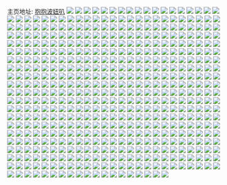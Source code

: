 主页地址: [抱抱波妞叭](https://weibo.com/u/6373376887) 
![](https://wx4.sinaimg.cn/mw2000/006Xk2tply1h9p0lurvt7j30lw0wdgoc.jpg) 
![](https://wx4.sinaimg.cn/mw2000/006Xk2tply1h9p0lsyjmxj317m18sh1m.jpg) 
![](https://wx4.sinaimg.cn/mw2000/006Xk2tply1h9p0m33ry9j33402c0e82.jpg) 
![](https://wx4.sinaimg.cn/mw2000/006Xk2tply1h8t70lai5xj30zk0k0n17.jpg) 
![](https://wx4.sinaimg.cn/mw2000/006Xk2tply1h8t5xt3xx1j30zk0k0n17.jpg) 
![](https://wx4.sinaimg.cn/mw2000/006Xk2tply1h5dcms23kij31hc0u0qb7.jpg) 
![](https://wx4.sinaimg.cn/mw2000/006Xk2tpgy1h4jigbj02mj31xj312e81.jpg) 
![](https://wx4.sinaimg.cn/mw2000/006Xk2tpgy1h4jigicqcoj33402c0hdu.jpg) 
![](https://wx4.sinaimg.cn/mw2000/006Xk2tpgy1h4jiglkuz3j31qi2dnqv6.jpg) 
![](https://wx4.sinaimg.cn/mw2000/006Xk2tpgy1h4jignkl1dj32c03401ky.jpg) 
![](https://wx4.sinaimg.cn/mw2000/006Xk2tpgy1h2jeurp414j31zk1bo1ky.jpg) 
![](https://wx4.sinaimg.cn/mw2000/006Xk2tpgy1h2ak4gg2tnj315o335npd.jpg) 
![](https://wx4.sinaimg.cn/mw2000/006Xk2tpgy1h2ak4ju3pij315o3z2b29.jpg) 
![](https://wx4.sinaimg.cn/mw2000/006Xk2tpgy1h2ak4mpq9sj315o3twb29.jpg) 
![](https://wx4.sinaimg.cn/mw2000/006Xk2tpgy1h2ak4ovnmij32bz340npe.jpg) 
![](https://wx4.sinaimg.cn/mw2000/006Xk2tpgy1h2ak4r018hj32c03404qq.jpg) 
![](https://wx4.sinaimg.cn/mw2000/006Xk2tpgy1h2ak4s690sj322r2rokjl.jpg) 
![](https://wx4.sinaimg.cn/mw2000/006Xk2tpgy1h2ak4u0qt7j32c0340kjm.jpg) 
![](https://wx4.sinaimg.cn/mw2000/006Xk2tpgy1h2ak4ewxqsj32c0340e82.jpg) 
![](https://wx4.sinaimg.cn/mw2000/006Xk2tpgy1h1ofkh5phgj32c03401ky.jpg) 
![](https://wx4.sinaimg.cn/mw2000/006Xk2tpgy1h1ofl146a8j31zk1hnqv5.jpg) 
![](https://wx4.sinaimg.cn/mw2000/006Xk2tpgy1h1fl340jk8j33401zte81.jpg) 
![](https://wx4.sinaimg.cn/mw2000/006Xk2tpgy1h1fl34uxohj320b3404qp.jpg) 
![](https://wx4.sinaimg.cn/mw2000/006Xk2tpgy1h1fl36px9nj322o33ye83.jpg) 
![](https://wx4.sinaimg.cn/mw2000/006Xk2tpgy1h1fl37z372j321l340hdt.jpg) 
![](https://wx4.sinaimg.cn/mw2000/006Xk2tpgy1h1fl333eizj322o33zx6p.jpg) 
![](https://wx4.sinaimg.cn/mw2000/006Xk2tpgy1h1fl396ju4j33401yonpd.jpg) 
![](https://wx4.sinaimg.cn/mw2000/006Xk2tpgy1h19oh59uduj30u0141gtb.jpg) 
![](https://wx4.sinaimg.cn/mw2000/006Xk2tply1gd51s40ffbj32c02c04qq.jpg) 
![](https://wx4.sinaimg.cn/mw2000/006Xk2tply1g8rmhejkfjj30n01ds7wh.jpg) 
![](https://wx4.sinaimg.cn/mw2000/006Xk2tply1g8ir4q1e4pj30n01dsnjk.jpg) 
![](https://wx4.sinaimg.cn/mw2000/006Xk2tply1g8ir4nednsj30n01dsnho.jpg) 
![](https://wx4.sinaimg.cn/mw2000/006Xk2tply1g8dx9euh31j32c03407wj.jpg) 
![](https://wx4.sinaimg.cn/mw2000/006Xk2tply1g8dx9j3w2ij32c02c01kz.jpg) 
![](https://wx4.sinaimg.cn/mw2000/006Xk2tply1g8dx9ay8e0j32c02c0hdv.jpg) 
![](https://wx4.sinaimg.cn/mw2000/006Xk2tply1g8dx9piqwhj32c02c0npf.jpg) 
![](https://wx4.sinaimg.cn/mw2000/006Xk2tply1g8dotx5ye1j31o012r4qp.jpg) 
![](https://wx4.sinaimg.cn/mw2000/006Xk2tply1g8dotwigntj31o0179b29.jpg) 
![](https://wx4.sinaimg.cn/mw2000/006Xk2tply1g87uzzrq9vj30n01dsu12.jpg) 
![](https://wx4.sinaimg.cn/mw2000/006Xk2tply1g87uzx7yhij30n01ds7wl.jpg) 
![](https://wx4.sinaimg.cn/mw2000/006Xk2tpgy1g7wtt65jilj30n01dsb29.jpg) 
![](https://wx4.sinaimg.cn/mw2000/006Xk2tpgy1g7wtt5388uj32c02c0b2b.jpg) 
![](https://wx4.sinaimg.cn/mw2000/006Xk2tply1g7pnj94a76j31o01o01ky.jpg) 
![](https://wx4.sinaimg.cn/mw2000/006Xk2tply1g7pnjahh3tj31o01o01ky.jpg) 
![](https://wx4.sinaimg.cn/mw2000/006Xk2tply1g7pnjcaxbvj31o01o0kjm.jpg) 
![](https://wx4.sinaimg.cn/mw2000/006Xk2tply1g7pnj7d1rmj30zk0zk7wh.jpg) 
![](https://wx4.sinaimg.cn/mw2000/006Xk2tply1g7n35i3m33j33402c0hdu.jpg) 
![](https://wx4.sinaimg.cn/mw2000/006Xk2tply1g7n35m01rij32c03401kz.jpg) 
![](https://wx4.sinaimg.cn/mw2000/006Xk2tply1g7efm0kiwnj30n01dsaho.jpg) 
![](https://wx4.sinaimg.cn/mw2000/006Xk2tply1g7dzad0d9aj33401r0npd.jpg) 
![](https://wx4.sinaimg.cn/mw2000/006Xk2tply1g72sm8diwyj30yi22o7wh.jpg) 
![](https://wx4.sinaimg.cn/mw2000/006Xk2tply1g72sm9j6ipj32bc334u0x.jpg) 
![](https://wx4.sinaimg.cn/mw2000/006Xk2tply1g72smau643j33342bc7wi.jpg) 
![](https://wx4.sinaimg.cn/mw2000/006Xk2tply1g70jshoz1hj33402c0u0x.jpg) 
![](https://wx4.sinaimg.cn/mw2000/006Xk2tply1g70jtcfsmdj33402c07wi.jpg) 
![](https://wx4.sinaimg.cn/mw2000/006Xk2tply1g70jy6heeoj31sc2dsqvb.jpg) 
![](https://wx4.sinaimg.cn/mw2000/006Xk2tply1g70jynpy4zj32c02c0hdt.jpg) 
![](https://wx4.sinaimg.cn/mw2000/006Xk2tply1g70jv5h3ksj32c02c01ky.jpg) 
![](https://wx4.sinaimg.cn/mw2000/006Xk2tply1g70jvmvgp0j32c02c0x6p.jpg) 
![](https://wx4.sinaimg.cn/mw2000/006Xk2tply1g6yxhfrt60j32c0340x6p.jpg) 
![](https://wx4.sinaimg.cn/mw2000/006Xk2tply1g6yxhicrf0j32c03404qq.jpg) 
![](https://wx4.sinaimg.cn/mw2000/006Xk2tply1g6yxhjxd4yj30pf0yo1kx.jpg) 
![](https://wx4.sinaimg.cn/mw2000/006Xk2tply1g6yxhkipwrj30ph0yo1kx.jpg) 
![](https://wx4.sinaimg.cn/mw2000/006Xk2tply1g6yxhl40jej30pf0yo1kx.jpg) 
![](https://wx4.sinaimg.cn/mw2000/006Xk2tply1g6yxheck17j30q00yo4qp.jpg) 
![](https://wx4.sinaimg.cn/mw2000/006Xk2tply1g6yxhm06x1j31hc1z4hdt.jpg) 
![](https://wx4.sinaimg.cn/mw2000/006Xk2tply1g6yxhmrqeyj30q00yo1kx.jpg) 
![](https://wx4.sinaimg.cn/mw2000/006Xk2tply1g6yxhn7ijoj30u00u0tez.jpg) 
![](https://wx4.sinaimg.cn/mw2000/006Xk2tply1g6yxgba7qvj32c02c04qp.jpg) 
![](https://wx4.sinaimg.cn/mw2000/006Xk2tply1g6yxg9ppm9j32c02c07vb.jpg) 
![](https://wx4.sinaimg.cn/mw2000/006Xk2tply1g6yxg3djvaj30yo0yohdt.jpg) 
![](https://wx4.sinaimg.cn/mw2000/006Xk2tply1g6yxg48iqgj323p1yf4qp.jpg) 
![](https://wx4.sinaimg.cn/mw2000/006Xk2tply1g6yxg2g5myj31hc1z4x6p.jpg) 
![](https://wx4.sinaimg.cn/mw2000/006Xk2tply1g6yxg5848oj31hc1z4e81.jpg) 
![](https://wx4.sinaimg.cn/mw2000/006Xk2tply1g6yxg64fegj31hc1z41ky.jpg) 
![](https://wx4.sinaimg.cn/mw2000/006Xk2tply1g6yxg7jlcoj32c0340npd.jpg) 
![](https://wx4.sinaimg.cn/mw2000/006Xk2tply1g6yxgd3803j32c0340h6x.jpg) 
![](https://wx4.sinaimg.cn/mw2000/006Xk2tply1g6yxbps9lbj30rs2bcnpg.jpg) 
![](https://wx4.sinaimg.cn/mw2000/006Xk2tply1g6yxbrxxhxj30xc18eqv5.jpg) 
![](https://wx4.sinaimg.cn/mw2000/006Xk2tply1g6yxbuvj5mj30rs1mj4qr.jpg) 
![](https://wx4.sinaimg.cn/mw2000/006Xk2tply1g6yxbyvp0aj30rs2qyb2c.jpg) 
![](https://wx4.sinaimg.cn/mw2000/006Xk2tply1g6yxc1ljhjj30rs1x3x6q.jpg) 
![](https://wx4.sinaimg.cn/mw2000/006Xk2tply1g6yxc4z8qbj30rs2fyu10.jpg) 
![](https://wx4.sinaimg.cn/mw2000/006Xk2tply1g6yxcadgfbj30rs2usnph.jpg) 
![](https://wx4.sinaimg.cn/mw2000/006Xk2tply1g6yxcbiay5j30u00xuwia.jpg) 
![](https://wx4.sinaimg.cn/mw2000/006Xk2tply1g6yxblla5yj31g21xghdu.jpg) 
![](https://wx4.sinaimg.cn/mw2000/006Xk2tply1g6xnc995gyj30u00u00vr.jpg) 
![](https://wx4.sinaimg.cn/mw2000/006Xk2tply1g6vc56fjbxj30rs15o7bt.jpg) 
![](https://wx4.sinaimg.cn/mw2000/006Xk2tply1g6vc56ryp9j30oo0scn1k.jpg) 
![](https://wx4.sinaimg.cn/mw2000/006Xk2tply1g6vc571qzej30ga0gajs6.jpg) 
![](https://wx4.sinaimg.cn/mw2000/006Xk2tpgy1g6tki5ore9j30u01sxqhk.jpg) 
![](https://wx4.sinaimg.cn/mw2000/006Xk2tply1g6iq06cy48j30u0140ak5.jpg) 
![](https://wx4.sinaimg.cn/mw2000/006Xk2tply1g6iq079iasj30u0140n6k.jpg) 
![](https://wx4.sinaimg.cn/mw2000/006Xk2tply1g6gh3zb40lj30u00u0dpy.jpg) 
![](https://wx4.sinaimg.cn/mw2000/006Xk2tply1g6gh402fslj30u0140gus.jpg) 
![](https://wx4.sinaimg.cn/mw2000/006Xk2tply1g6fsca4zu3j30u01syaf5.jpg) 
![](https://wx4.sinaimg.cn/mw2000/006Xk2tply1g6fscb1so9j30u01sytea.jpg) 
![](https://wx4.sinaimg.cn/mw2000/006Xk2tply1g6bochi72vj30dc0dctaj.jpg) 
![](https://wx4.sinaimg.cn/mw2000/006Xk2tply1g68qj5h384j32c0340npd.jpg) 
![](https://wx4.sinaimg.cn/mw2000/006Xk2tply1g68qj3qbpfj30tz1sxmzc.jpg) 
![](https://wx4.sinaimg.cn/mw2000/006Xk2tply1g68qjtner7j30yi22ob29.jpg) 
![](https://wx4.sinaimg.cn/mw2000/006Xk2tply1g668qzsoo9j33402c0kjn.jpg) 
![](https://wx4.sinaimg.cn/mw2000/006Xk2tply1g64qomfvqqj30yi22ou0x.jpg) 
![](https://wx4.sinaimg.cn/mw2000/006Xk2tply1g64qokrex2j30yi22o7wh.jpg) 
![](https://wx4.sinaimg.cn/mw2000/006Xk2tply1g648ixok3hj32482tq1kx.jpg) 
![](https://wx4.sinaimg.cn/mw2000/006Xk2tply1g648izmx8yj32482tq4qp.jpg) 
![](https://wx4.sinaimg.cn/mw2000/006Xk2tply1g648jm7w2pj32c0340kjm.jpg) 
![](https://wx4.sinaimg.cn/mw2000/006Xk2tply1g648jo3966j32482tq7wh.jpg) 
![](https://wx4.sinaimg.cn/mw2000/006Xk2tply1g648jqyosxj32c0340e82.jpg) 
![](https://wx4.sinaimg.cn/mw2000/006Xk2tply1g5zvdxov5ij30u01hcqcp.jpg) 
![](https://wx4.sinaimg.cn/mw2000/006Xk2tply1g5z2dlooezj33402c07pr.jpg) 
![](https://wx4.sinaimg.cn/mw2000/006Xk2tply1g5yu8mb16xj30j60ijn51.jpg) 
![](https://wx4.sinaimg.cn/mw2000/006Xk2tply1g5x4xxv1hcj30dc0dc40b.jpg) 
![](https://wx4.sinaimg.cn/mw2000/006Xk2tply1g5x2dsus3xj30k00oj0u1.jpg) 
![](https://wx4.sinaimg.cn/mw2000/006Xk2tply1g5x2dshuubj30jg0nk0u0.jpg) 
![](https://wx4.sinaimg.cn/mw2000/006Xk2tply1g5x2dt44fgj30hs0jnwf7.jpg) 
![](https://wx4.sinaimg.cn/mw2000/006Xk2tply1g5w6exlnq6j30u00u0adg.jpg) 
![](https://wx4.sinaimg.cn/mw2000/006Xk2tply1g5w6eydh8sj30u00u0n0r.jpg) 
![](https://wx4.sinaimg.cn/mw2000/006Xk2tply1g5w6f46psuj32c0340hdt.jpg) 
![](https://wx4.sinaimg.cn/mw2000/006Xk2tply1g5w6f8w40zj33402c07wh.jpg) 
![](https://wx4.sinaimg.cn/mw2000/006Xk2tply1g5vjerpv91j33402c0hdu.jpg) 
![](https://wx4.sinaimg.cn/mw2000/006Xk2tply1g5vjezefjzj32c03407wj.jpg) 
![](https://wx4.sinaimg.cn/mw2000/006Xk2tply1g5vjemnm4lj32c0340npe.jpg) 
![](https://wx4.sinaimg.cn/mw2000/006Xk2tply1g5vjf52akjj32c0340hdv.jpg) 
![](https://wx4.sinaimg.cn/mw2000/006Xk2tply1g5vjfa9y06j32c0340hdv.jpg) 
![](https://wx4.sinaimg.cn/mw2000/006Xk2tply1g5vjfhbv0bj32c0340npe.jpg) 
![](https://wx4.sinaimg.cn/mw2000/006Xk2tply1g5vjfliq4ij32c03401kz.jpg) 
![](https://wx4.sinaimg.cn/mw2000/006Xk2tply1g5uesr27vlj30dc0dcwfe.jpg) 
![](https://wx4.sinaimg.cn/mw2000/006Xk2tply1g5t5f8p3h0j30zk0k0afl.jpg) 
![](https://wx4.sinaimg.cn/mw2000/006Xk2tply1g5snjct6aoj30yi22okjl.jpg) 
![](https://wx4.sinaimg.cn/mw2000/006Xk2tply1g5sniz8oa1j30yi22oqv5.jpg) 
![](https://wx4.sinaimg.cn/mw2000/006Xk2tply1g5snisj3xwj30yi22oe81.jpg) 
![](https://wx4.sinaimg.cn/mw2000/006Xk2tply1g5snj3xp1oj30yi22ob29.jpg) 
![](https://wx4.sinaimg.cn/mw2000/006Xk2tply1g5snj7zdmqj30yi22o7wh.jpg) 
![](https://wx4.sinaimg.cn/mw2000/006Xk2tply1g5snk61vr7j30yi22otxx.jpg) 
![](https://wx4.sinaimg.cn/mw2000/006Xk2tply1g5snk9dmarj30yi22okje.jpg) 
![](https://wx4.sinaimg.cn/mw2000/006Xk2tply1g5r1n1o2hsj33402c0qv6.jpg) 
![](https://wx4.sinaimg.cn/mw2000/006Xk2tply1g5r1n52ssbj33402c0kjq.jpg) 
![](https://wx4.sinaimg.cn/mw2000/006Xk2tply1g5o0b3678gj33402c0kjm.jpg) 
![](https://wx4.sinaimg.cn/mw2000/006Xk2tply1g5o0bagf2zj33402c0b2b.jpg) 
![](https://wx4.sinaimg.cn/mw2000/006Xk2tply1g5o0awki55j33402c04qq.jpg) 
![](https://wx4.sinaimg.cn/mw2000/006Xk2tply1g5o0bg6b33j33402c0hdu.jpg) 
![](https://wx4.sinaimg.cn/mw2000/006Xk2tply1g5o0bnmfgaj30yi22ohdu.jpg) 
![](https://wx4.sinaimg.cn/mw2000/006Xk2tply1g5o0bu5lknj30yi22okjl.jpg) 
![](https://wx4.sinaimg.cn/mw2000/006Xk2tply1g5o0bzj6pqj30yi22ob2a.jpg) 
![](https://wx4.sinaimg.cn/mw2000/006Xk2tply1g5o0c4895ij30yi22oqv5.jpg) 
![](https://wx4.sinaimg.cn/mw2000/006Xk2tply1g5o0c98d8xj30yi22onpd.jpg) 
![](https://wx4.sinaimg.cn/mw2000/006Xk2tply1g5nzgvf9cuj30yi22okjl.jpg) 
![](https://wx4.sinaimg.cn/mw2000/006Xk2tply1g5nzgrhg62j30yi22ohdt.jpg) 
![](https://wx4.sinaimg.cn/mw2000/006Xk2tpgy1g5mq9xd7t4j30u00u0wq8.jpg) 
![](https://wx4.sinaimg.cn/mw2000/006Xk2tply1g5m7y21d34j31sc2dse88.jpg) 
![](https://wx4.sinaimg.cn/mw2000/006Xk2tply1g5m7y62p0gj31sc2dsu13.jpg) 
![](https://wx4.sinaimg.cn/mw2000/006Xk2tply1g5hl17qknkj31sc2ds7wp.jpg) 
![](https://wx4.sinaimg.cn/mw2000/006Xk2tpgy1g5h41syeosj30u01sxqlv.jpg) 
![](https://wx4.sinaimg.cn/mw2000/006Xk2tply1g5h0zwx4wmj32c0340hdu.jpg) 
![](https://wx4.sinaimg.cn/mw2000/006Xk2tply1g5h10bydofj32482tqb29.jpg) 
![](https://wx4.sinaimg.cn/mw2000/006Xk2tply1g5h10rpk7uj32c0340hdu.jpg) 
![](https://wx4.sinaimg.cn/mw2000/006Xk2tply1g5h11aboo0j33402c0qv6.jpg) 
![](https://wx4.sinaimg.cn/mw2000/006Xk2tply1g5h0zo0oe8j33402c0hdy.jpg) 
![](https://wx4.sinaimg.cn/mw2000/006Xk2tply1g5h125y7evj31sc2dsx6v.jpg) 
![](https://wx4.sinaimg.cn/mw2000/006Xk2tply1g5h1281snjj30q00yoajt.jpg) 
![](https://wx4.sinaimg.cn/mw2000/006Xk2tply1g5h12a8euwj30q00yo1kx.jpg) 
![](https://wx4.sinaimg.cn/mw2000/006Xk2tply1g5h1fmobo4j31sc2dsb2g.jpg) 
![](https://wx4.sinaimg.cn/mw2000/006Xk2tply1g50gct7b0wj31og2iob2a.jpg) 
![](https://wx4.sinaimg.cn/mw2000/006Xk2tply1g50gd04vcoj322o340e83.jpg) 
![](https://wx4.sinaimg.cn/mw2000/006Xk2tply1g50gd9iqucj31og2iohdu.jpg) 
![](https://wx4.sinaimg.cn/mw2000/006Xk2tply1g50gdifl0kj322o3407wj.jpg) 
![](https://wx4.sinaimg.cn/mw2000/006Xk2tply1g50gdo49zpj32io1ogb2a.jpg) 
![](https://wx4.sinaimg.cn/mw2000/006Xk2tply1g50gclw5b8j31og2io7wi.jpg) 
![](https://wx4.sinaimg.cn/mw2000/006Xk2tply1g50ge0i43dj334022o4qr.jpg) 
![](https://wx4.sinaimg.cn/mw2000/006Xk2tply1g50gcpikc5j30yo0yonpd.jpg) 
![](https://wx4.sinaimg.cn/mw2000/006Xk2tply1g50gdtm579j31o01o0npd.jpg) 
![](https://wx4.sinaimg.cn/mw2000/006Xk2tply1g4z36nvk0tj32ds1scqva.jpg) 
![](https://wx4.sinaimg.cn/mw2000/006Xk2tply1g4z36rk19aj32ao328u0y.jpg) 
![](https://wx4.sinaimg.cn/mw2000/006Xk2tply1g4z36shfbzj30u013qah8.jpg) 
![](https://wx4.sinaimg.cn/mw2000/006Xk2tply1g4z30vyu9dj30dc0dc75i.jpg) 
![](https://wx4.sinaimg.cn/mw2000/006Xk2tply1g4ixwryvetj32c0340qv8.jpg) 
![](https://wx4.sinaimg.cn/mw2000/006Xk2tply1g3g8lh6ot0j32c0340hdt.jpg) 
![](https://wx4.sinaimg.cn/mw2000/006Xk2tply1g3g8llfmaaj32c02c0tye.jpg) 
![](https://wx4.sinaimg.cn/mw2000/006Xk2tply1g3g8l8ks0rj32c02c01gw.jpg) 
![](https://wx4.sinaimg.cn/mw2000/006Xk2tply1g3g8ltvnc9j32c0340u0x.jpg) 
![](https://wx4.sinaimg.cn/mw2000/006Xk2tply1g3ehqmwk8qj31o02yo1l5.jpg) 
![](https://wx4.sinaimg.cn/mw2000/006Xk2tply1g3ehqp191vj31o02yo1l5.jpg) 
![](https://wx4.sinaimg.cn/mw2000/006Xk2tply1g3ehqr89n0j31o02yo1l5.jpg) 
![](https://wx4.sinaimg.cn/mw2000/006Xk2tply1g3ehqtkddjj31o02yox6w.jpg) 
![](https://wx4.sinaimg.cn/mw2000/006Xk2tply1g3ehqv0ncpj31r80zknpe.jpg) 
![](https://wx4.sinaimg.cn/mw2000/006Xk2tply1g3ehqyq5i9j32yo1o0qvd.jpg) 
![](https://wx4.sinaimg.cn/mw2000/006Xk2tply1g3ehqjj95xj32yo1o01l6.jpg) 
![](https://wx4.sinaimg.cn/mw2000/006Xk2tply1g3ehr0xfruj32yo1o07wo.jpg) 
![](https://wx4.sinaimg.cn/mw2000/006Xk2tply1g3ehr2yzyzj32yo1o01l4.jpg) 
![](https://wx4.sinaimg.cn/mw2000/006Xk2tply1g2zxzdkacyj32c03401ky.jpg) 
![](https://wx4.sinaimg.cn/mw2000/006Xk2tply1g2x0w4ew73j30q00yowk4.jpg) 
![](https://wx4.sinaimg.cn/mw2000/006Xk2tply1g2x0wgkz7lj31sc2ds4qw.jpg) 
![](https://wx4.sinaimg.cn/mw2000/006Xk2tply1g2x0w6vcd8j32802yohe5.jpg) 
![](https://wx4.sinaimg.cn/mw2000/006Xk2tply1g2x0w9l1faj31sc2ds4qw.jpg) 
![](https://wx4.sinaimg.cn/mw2000/006Xk2tply1g2x0wafopnj30yo0q01kx.jpg) 
![](https://wx4.sinaimg.cn/mw2000/006Xk2tply1g2x0we1pdnj31sc2dsx6t.jpg) 
![](https://wx4.sinaimg.cn/mw2000/006Xk2tply1g2x0w36ycnj33402c01kx.jpg) 
![](https://wx4.sinaimg.cn/mw2000/006Xk2tply1g2x0wese2wj31c01mlb29.jpg) 
![](https://wx4.sinaimg.cn/mw2000/006Xk2tply1g2x0xc0leyj33402c0npd.jpg) 
![](https://wx4.sinaimg.cn/mw2000/006Xk2tply1g2rw7bspjlj33402c0npd.jpg) 
![](https://wx4.sinaimg.cn/mw2000/006Xk2tply1g2plrysq6zj31hc0u0wqc.jpg) 
![](https://wx4.sinaimg.cn/mw2000/006Xk2tply1g2qghczyjtj31sc2dsx6w.jpg) 
![](https://wx4.sinaimg.cn/mw2000/006Xk2tply1g2plsbwe70j32c0340qv6.jpg) 
![](https://wx4.sinaimg.cn/mw2000/006Xk2tply1g2plswx5zwj32c0340x6q.jpg) 
![](https://wx4.sinaimg.cn/mw2000/006Xk2tply1g2plt6pmy0j32c02zlhdv.jpg) 
![](https://wx4.sinaimg.cn/mw2000/006Xk2tply1g2pltllg2lj32c03407wi.jpg) 
![](https://wx4.sinaimg.cn/mw2000/006Xk2tply1g2pltwcwbdj32c03401kz.jpg) 
![](https://wx4.sinaimg.cn/mw2000/006Xk2tply1g2plu50vhxj32482tq7wh.jpg) 
![](https://wx4.sinaimg.cn/mw2000/006Xk2tply1g2plvnwzzgj30u01404qp.jpg) 
![](https://wx4.sinaimg.cn/mw2000/006Xk2tply1g2p62u6l0mj30tz0ykabl.jpg) 
![](https://wx4.sinaimg.cn/mw2000/006Xk2tply1g2p62nb4dkj30u00neaec.jpg) 
![](https://wx4.sinaimg.cn/mw2000/006Xk2tply1g2o5ckl1isj32c0340e84.jpg) 
![](https://wx4.sinaimg.cn/mw2000/006Xk2tply1g2l5rwci45j32yo280npr.jpg) 
![](https://wx4.sinaimg.cn/mw2000/006Xk2tply1g2l5rm9lsmj32yo280u1b.jpg) 
![](https://wx4.sinaimg.cn/mw2000/006Xk2tply1g2l5rpg59sj32yo280qvj.jpg) 
![](https://wx4.sinaimg.cn/mw2000/006Xk2tply1g2l5rswcooj32yo280e8g.jpg) 
![](https://wx4.sinaimg.cn/mw2000/006Xk2tply1g2l5ryjw10j31sc2ds4qw.jpg) 
![](https://wx4.sinaimg.cn/mw2000/006Xk2tply1g2l5tbkqaij31sc2ds4qw.jpg) 
![](https://wx4.sinaimg.cn/mw2000/006Xk2tply1g2l5s0gaahj32c0340u10.jpg) 
![](https://wx4.sinaimg.cn/mw2000/006Xk2tply1g2l5s1z7zxj32c0340e85.jpg) 
![](https://wx4.sinaimg.cn/mw2000/006Xk2tply1g2l5tidoi9j30u01401kx.jpg) 
![](https://wx4.sinaimg.cn/mw2000/006Xk2tply1g2iesu5v0yj33402c0npe.jpg) 
![](https://wx4.sinaimg.cn/mw2000/006Xk2tply1g2iesvs5q9j32ds1scnpk.jpg) 
![](https://wx4.sinaimg.cn/mw2000/006Xk2tply1g2iest06q2j32ds1sc7wh.jpg) 
![](https://wx4.sinaimg.cn/mw2000/006Xk2tply1g2iesxoq8aj31sc2ds7wp.jpg) 
![](https://wx4.sinaimg.cn/mw2000/006Xk2tply1g2ieszj3njj31sc2dsb2g.jpg) 
![](https://wx4.sinaimg.cn/mw2000/006Xk2tply1g2iet1d8i1j32ds1sc7wp.jpg) 
![](https://wx4.sinaimg.cn/mw2000/006Xk2tply1g2iet3f7dij31sc2dsu15.jpg) 
![](https://wx4.sinaimg.cn/mw2000/006Xk2tply1g2iet5hm57j32ds1scb2h.jpg) 
![](https://wx4.sinaimg.cn/mw2000/006Xk2tply1g2iet7rnf9j32ds1sckjt.jpg) 
![](https://wx4.sinaimg.cn/mw2000/006Xk2tply1g2ies76d1xj31sc2ds1l4.jpg) 
![](https://wx4.sinaimg.cn/mw2000/006Xk2tply1g2ies93dpwj31sc2ds4qw.jpg) 
![](https://wx4.sinaimg.cn/mw2000/006Xk2tply1g2ies9vd2kj33402c0npd.jpg) 
![](https://wx4.sinaimg.cn/mw2000/006Xk2tply1g2iesbmia8j33402c0e82.jpg) 
![](https://wx4.sinaimg.cn/mw2000/006Xk2tply1g2iesjpyvnj31sc2ds7wo.jpg) 
![](https://wx4.sinaimg.cn/mw2000/006Xk2tply1g2ieslek59j31sc2ds1l3.jpg) 
![](https://wx4.sinaimg.cn/mw2000/006Xk2tply1g2iesn66vfj32ds1sche0.jpg) 
![](https://wx4.sinaimg.cn/mw2000/006Xk2tply1g2ies533hhj32ds1sc1l4.jpg) 
![](https://wx4.sinaimg.cn/mw2000/006Xk2tply1g2ieso098ej30yo0q0hdt.jpg) 
![](https://wx4.sinaimg.cn/mw2000/006Xk2tply1g2b3uaphvsj33402c04qp.jpg) 
![](https://wx4.sinaimg.cn/mw2000/006Xk2tply1g2b3ucdea8j33402c0u0x.jpg) 
![](https://wx4.sinaimg.cn/mw2000/006Xk2tply1g2b3u9b4iqj33402c04qp.jpg) 
![](https://wx4.sinaimg.cn/mw2000/006Xk2tply1g2b3uecsbvj33402c0x0x.jpg) 
![](https://wx4.sinaimg.cn/mw2000/006Xk2tply1g2b3ugq3vsj33402c07w6.jpg) 
![](https://wx4.sinaimg.cn/mw2000/006Xk2tply1g2b3ui4rorj33402c0qv5.jpg) 
![](https://wx4.sinaimg.cn/mw2000/006Xk2tply1g2b3udxu9xj30yo0q07k9.jpg) 
![](https://wx4.sinaimg.cn/mw2000/006Xk2tply1g2b3ukok5lj32yo280qvd.jpg) 
![](https://wx4.sinaimg.cn/mw2000/006Xk2tply1g2b3um3a5xj33402c0u0y.jpg) 
![](https://wx4.sinaimg.cn/mw2000/006Xk2tply1g2afk2s1c3j31400u04fn.jpg) 
![](https://wx4.sinaimg.cn/mw2000/006Xk2tply1g2afk6t62bj30yo0q0aqc.jpg) 
![](https://wx4.sinaimg.cn/mw2000/006Xk2tply1g2afk43le9j31400u0h3j.jpg) 
![](https://wx4.sinaimg.cn/mw2000/006Xk2tply1g2afkb7o8fj33402c0x6r.jpg) 
![](https://wx4.sinaimg.cn/mw2000/006Xk2tply1g2afkcqld8j33402c0e7h.jpg) 
![](https://wx4.sinaimg.cn/mw2000/006Xk2tply1g2afki17hkj33402c07w6.jpg) 
![](https://wx4.sinaimg.cn/mw2000/006Xk2tply1g2afklybbuj33402c04ls.jpg) 
![](https://wx4.sinaimg.cn/mw2000/006Xk2tply1g2afko7nvmj33402c04qp.jpg) 
![](https://wx4.sinaimg.cn/mw2000/006Xk2tply1g2afkqy29gj33402c0kjm.jpg) 
![](https://wx4.sinaimg.cn/mw2000/006Xk2tply1g299cbix4aj32ds1scu15.jpg) 
![](https://wx4.sinaimg.cn/mw2000/006Xk2tply1g299cl236wj32ds1scqvd.jpg) 
![](https://wx4.sinaimg.cn/mw2000/006Xk2tply1g299cq7k8uj32c0340kjn.jpg) 
![](https://wx4.sinaimg.cn/mw2000/006Xk2tply1g299d4hca0j33402c0u0z.jpg) 
![](https://wx4.sinaimg.cn/mw2000/006Xk2tply1g299dl54a7j32c0340e83.jpg) 
![](https://wx4.sinaimg.cn/mw2000/006Xk2tply1g299e6cbm4j32c03407wk.jpg) 
![](https://wx4.sinaimg.cn/mw2000/006Xk2tply1g299evtdscj33402c04qr.jpg) 
![](https://wx4.sinaimg.cn/mw2000/006Xk2tply1g299fd3mlkj32c03404qt.jpg) 
![](https://wx4.sinaimg.cn/mw2000/006Xk2tply1g299fuhn7xj33402c0kjn.jpg) 
![](https://wx4.sinaimg.cn/mw2000/006Xk2tply1g299ajffooj33402c0u0y.jpg) 
![](https://wx4.sinaimg.cn/mw2000/006Xk2tply1g299awz17aj33402c0npf.jpg) 
![](https://wx4.sinaimg.cn/mw2000/006Xk2tply1g299b6lge5j33402c07wi.jpg) 
![](https://wx4.sinaimg.cn/mw2000/006Xk2tply1g299bfxq0gj33402c07wi.jpg) 
![](https://wx4.sinaimg.cn/mw2000/006Xk2tply1g299bj2p06j33402c0npe.jpg) 
![](https://wx4.sinaimg.cn/mw2000/006Xk2tply1g299bt3a23j33402c0u0y.jpg) 
![](https://wx4.sinaimg.cn/mw2000/006Xk2tply1g294czxynsj31hc0u0qff.jpg) 
![](https://wx4.sinaimg.cn/mw2000/006Xk2tply1g294cyzl3oj30ym0mdnji.jpg) 
![](https://wx4.sinaimg.cn/mw2000/006Xk2tply1g294d2kj20j32yo280npl.jpg) 
![](https://wx4.sinaimg.cn/mw2000/006Xk2tply1g28qgoewuhj30u00u0adf.jpg) 
![](https://wx4.sinaimg.cn/mw2000/006Xk2tply1g28qgpgbcgj30u00u0dl1.jpg) 
![](https://wx4.sinaimg.cn/mw2000/006Xk2tply1g28qgq06y6j30u00u0tch.jpg) 
![](https://wx4.sinaimg.cn/mw2000/006Xk2tply1g28qgqsxo3j30u00u0jvf.jpg) 
![](https://wx4.sinaimg.cn/mw2000/006Xk2tply1g28qgsb7o6j30u00u0wip.jpg) 
![](https://wx4.sinaimg.cn/mw2000/006Xk2tply1g28qgtcqffj30u00u0wjb.jpg) 
![](https://wx4.sinaimg.cn/mw2000/006Xk2tply1g28qgu5b2oj30u00u0q7t.jpg) 
![](https://wx4.sinaimg.cn/mw2000/006Xk2tply1g28qgvcafrj30u0140tee.jpg) 
![](https://wx4.sinaimg.cn/mw2000/006Xk2tply1g28qgnsbxqj31400u0afz.jpg) 
![](https://wx4.sinaimg.cn/mw2000/006Xk2tply1g200frj982j31o02yob2h.jpg) 
![](https://wx4.sinaimg.cn/mw2000/006Xk2tply1g200ft0rddj30ku0rswk9.jpg) 
![](https://wx4.sinaimg.cn/mw2000/006Xk2tply1g200firgmfj30ku0rs40u.jpg) 
![](https://wx4.sinaimg.cn/mw2000/006Xk2tply1g200fu3uboj30j60knn2g.jpg) 
![](https://wx4.sinaimg.cn/mw2000/006Xk2tply1g200fug5qnj30c8093q46.jpg) 
![](https://wx4.sinaimg.cn/mw2000/006Xk2tply1g200fuur8hj30c80bi75n.jpg) 
![](https://wx4.sinaimg.cn/mw2000/006Xk2tply1g200fv89w1j30c8098ta8.jpg) 
![](https://wx4.sinaimg.cn/mw2000/006Xk2tply1g200fvolcmj30c80c9766.jpg) 
![](https://wx4.sinaimg.cn/mw2000/006Xk2tply1g1xb7bcl4rj33402c0npe.jpg) 
![](https://wx4.sinaimg.cn/mw2000/006Xk2tply1g1xb7erqs8j33402c0u0y.jpg) 
![](https://wx4.sinaimg.cn/mw2000/006Xk2tply1g1xb7hz2igj33402c0e82.jpg) 
![](https://wx4.sinaimg.cn/mw2000/006Xk2tply1g1xkfnhwwfj33402c0qv5.jpg) 
![](https://wx4.sinaimg.cn/mw2000/006Xk2tply1g1xkfr0jjpj33402c0u0y.jpg) 
![](https://wx4.sinaimg.cn/mw2000/006Xk2tply1g1xkffb3n8j33402c0kjm.jpg) 
![](https://wx4.sinaimg.cn/mw2000/006Xk2tply1g1xkfyjtrsj33402c0u0y.jpg) 
![](https://wx4.sinaimg.cn/mw2000/006Xk2tply1g1xb65eyzdj33402c01kx.jpg) 
![](https://wx4.sinaimg.cn/mw2000/006Xk2tply1g1xb67buwej33402c0npd.jpg) 
![](https://wx4.sinaimg.cn/mw2000/006Xk2tply1g1xb69ysokj33402c07wi.jpg) 
![](https://wx4.sinaimg.cn/mw2000/006Xk2tply1g1xb6dbthlj33402c0b2a.jpg) 
![](https://wx4.sinaimg.cn/mw2000/006Xk2tply1g1xb6fkkayj33402c0qtm.jpg) 
![](https://wx4.sinaimg.cn/mw2000/006Xk2tply1g1xb6hhil4j33402c0kja.jpg) 
![](https://wx4.sinaimg.cn/mw2000/006Xk2tply1g1xb6jzmq4j33402c01kz.jpg) 
![](https://wx4.sinaimg.cn/mw2000/006Xk2tply1g1xb6n9b2oj33402c0e83.jpg) 
![](https://wx4.sinaimg.cn/mw2000/006Xk2tply1g1xb6qci2pj33402c0hdu.jpg) 
![](https://wx4.sinaimg.cn/mw2000/006Xk2tply1g1xb5e4ev0j30rs2bchdw.jpg) 
![](https://wx4.sinaimg.cn/mw2000/006Xk2tply1g1xb5hgh4vj30rs2rk7wm.jpg) 
![](https://wx4.sinaimg.cn/mw2000/006Xk2tply1g1xb5jw7obj30rs2bcu10.jpg) 
![](https://wx4.sinaimg.cn/mw2000/006Xk2tply1g1xb5m2x86j30rs2bcnpg.jpg) 
![](https://wx4.sinaimg.cn/mw2000/006Xk2tply1g1xb5oat81j30rs2bc4qt.jpg) 
![](https://wx4.sinaimg.cn/mw2000/006Xk2tply1g1xb5pacjkj30u00u0nco.jpg) 
![](https://wx4.sinaimg.cn/mw2000/006Xk2tply1g1xb5qyjarj33402c0b2c.jpg) 
![](https://wx4.sinaimg.cn/mw2000/006Xk2tply1g1xb5v2dajj33402c0x6q.jpg) 
![](https://wx4.sinaimg.cn/mw2000/006Xk2tply1g1xb5yjhomj32c0340kjo.jpg) 
![](https://wx4.sinaimg.cn/mw2000/006Xk2tply1g1s1xjlq59j32c03404qq.jpg) 
![](https://wx4.sinaimg.cn/mw2000/006Xk2tply1g1s1xp6946j32c03401ky.jpg) 
![](https://wx4.sinaimg.cn/mw2000/006Xk2tply1g1s1xqbpm8j32c0340npd.jpg) 
![](https://wx4.sinaimg.cn/mw2000/006Xk2tply1g1s1xrg79dj33402c0u0x.jpg) 
![](https://wx4.sinaimg.cn/mw2000/006Xk2tply1g1s1xs9d92j33402c0u0x.jpg) 
![](https://wx4.sinaimg.cn/mw2000/006Xk2tply1g1s1xubqiej31sc2dsb2g.jpg) 
![](https://wx4.sinaimg.cn/mw2000/006Xk2tply1g1s1xyowk2j32ds1scb2g.jpg) 
![](https://wx4.sinaimg.cn/mw2000/006Xk2tply1g1s1y0kx2kj30qo0qodoo.jpg) 
![](https://wx4.sinaimg.cn/mw2000/006Xk2tply1g1s1y1e26lj32c0340u0x.jpg) 
![](https://wx4.sinaimg.cn/mw2000/006Xk2tply1g1s1wzzqw6j30u0140acc.jpg) 
![](https://wx4.sinaimg.cn/mw2000/006Xk2tply1g1s1x0a64xj30qo0zkwo5.jpg) 
![](https://wx4.sinaimg.cn/mw2000/006Xk2tply1g1s1x0i8sxj30qo0zkaih.jpg) 
![](https://wx4.sinaimg.cn/mw2000/006Xk2tply1g1s1x3cikej32802you15.jpg) 
![](https://wx4.sinaimg.cn/mw2000/006Xk2tply1g1s1x6h3zjj32802yox6x.jpg) 
![](https://wx4.sinaimg.cn/mw2000/006Xk2tply1g1s1x7csdej30qo0zk12d.jpg) 
![](https://wx4.sinaimg.cn/mw2000/006Xk2tply1g1s1wowecdj32ds1kib29.jpg) 
![](https://wx4.sinaimg.cn/mw2000/006Xk2tply1g1s1wp6l0qj30u01hc7jd.jpg) 
![](https://wx4.sinaimg.cn/mw2000/006Xk2tply1g1s1wrd2mmj31sc2dse86.jpg) 
![](https://wx4.sinaimg.cn/mw2000/006Xk2tply1g1s1wtldx1j32ds1sce86.jpg) 
![](https://wx4.sinaimg.cn/mw2000/006Xk2tply1g1s1wnw8hxj32ds1scx6u.jpg) 
![](https://wx4.sinaimg.cn/mw2000/006Xk2tply1g1s1wuriksj30m80go3zs.jpg) 
![](https://wx4.sinaimg.cn/mw2000/006Xk2tply1g1s1ww3gdhj32c0340b2c.jpg) 
![](https://wx4.sinaimg.cn/mw2000/006Xk2tply1g1s1wwld5yj30u0140acc.jpg) 
![](https://wx4.sinaimg.cn/mw2000/006Xk2tply1g1s1wwt6zkj30m80gowfq.jpg) 
![](https://wx4.sinaimg.cn/mw2000/006Xk2tply1g1o22ww972j30yi22onpd.jpg) 
![](https://wx4.sinaimg.cn/mw2000/006Xk2tply1g1n3b8u9uhj30rs4p0x6v.jpg) 
![](https://wx4.sinaimg.cn/mw2000/006Xk2tply1g1n3bcuzlhj30rs446hdz.jpg) 
![](https://wx4.sinaimg.cn/mw2000/006Xk2tply1g1n3bgkbjmj30rs4tmnpk.jpg) 
![](https://wx4.sinaimg.cn/mw2000/006Xk2tply1g1n3brtddkj33402c0npd.jpg) 
![](https://wx4.sinaimg.cn/mw2000/006Xk2tply1g1n3bnno45j33402c07wl.jpg) 
![](https://wx4.sinaimg.cn/mw2000/006Xk2tply1g1n3btvv9cj33402c0e81.jpg) 
![](https://wx4.sinaimg.cn/mw2000/006Xk2tply1g1n3b5aa45j30u013etrl.jpg) 
![](https://wx4.sinaimg.cn/mw2000/006Xk2tply1g1n3bkxwxfj30rs334e86.jpg) 
![](https://wx4.sinaimg.cn/mw2000/006Xk2tply1g1n3bimi8lj30u01hchdt.jpg) 
![](https://wx4.sinaimg.cn/mw2000/006Xk2tply1g1f1amhz3yj33gg56o4qx.jpg) 
![](https://wx4.sinaimg.cn/mw2000/006Xk2tply1g1f1anzzroj30ku0v9jw9.jpg) 
![](https://wx4.sinaimg.cn/mw2000/006Xk2tply1g1f1aohyh9j30ku0v9gpa.jpg) 
![](https://wx4.sinaimg.cn/mw2000/006Xk2tply1g1f1ap36c7j30ku0v9dkq.jpg) 
![](https://wx4.sinaimg.cn/mw2000/006Xk2tply1g1f1azytxrj315o1qiqv5.jpg) 
![](https://wx4.sinaimg.cn/mw2000/006Xk2tply1g1f1apj14cj30ku0v9mzy.jpg) 
![](https://wx4.sinaimg.cn/mw2000/006Xk2tply1g1f1asq8adj33gg56okjt.jpg) 
![](https://wx4.sinaimg.cn/mw2000/006Xk2tply1g1f1ax337uj33gg56oqvd.jpg) 
![](https://wx4.sinaimg.cn/mw2000/006Xk2tply1g1f1aywuo5j30ku0v9n05.jpg) 
![](https://wx4.sinaimg.cn/mw2000/006Xk2tply1g1f1a4vpbjj33gg56ohe0.jpg) 
![](https://wx4.sinaimg.cn/mw2000/006Xk2tply1g1f1a6kry2j30ku0v9gpk.jpg) 
![](https://wx4.sinaimg.cn/mw2000/006Xk2tply1g1f1a7aa9tj30ku0v9agl.jpg) 
![](https://wx4.sinaimg.cn/mw2000/006Xk2tply1g1f1a7wy0qj30ku0v9agc.jpg) 
![](https://wx4.sinaimg.cn/mw2000/006Xk2tply1g1f1a8me4cj30ku0v97c6.jpg) 
![](https://wx4.sinaimg.cn/mw2000/006Xk2tply1g1f1a1vg0wj30ku0v9do9.jpg) 
![](https://wx4.sinaimg.cn/mw2000/006Xk2tply1g1f1aer3twj30ku0v9dkw.jpg) 
![](https://wx4.sinaimg.cn/mw2000/006Xk2tply1g1f1ahnc1rj33gg56oe87.jpg) 
![](https://wx4.sinaimg.cn/mw2000/006Xk2tply1g1f1ajaduij30ku0v9jx2.jpg) 
![](https://wx4.sinaimg.cn/mw2000/006Xk2tply1g1b9o5l6ipj30pn0uz7ay.jpg) 
![](https://wx4.sinaimg.cn/mw2000/006Xk2tply1g1b9o4j9yaj31sc2dsqvc.jpg) 
![](https://wx4.sinaimg.cn/mw2000/006Xk2tply1g1b9o7vto1j31sc2ds1l4.jpg) 
![](https://wx4.sinaimg.cn/mw2000/006Xk2tply1g1b9oa00uzj31sc2ds1l1.jpg) 
![](https://wx4.sinaimg.cn/mw2000/006Xk2tply1g1b9oc2eatj31sc2dsb2d.jpg) 
![](https://wx4.sinaimg.cn/mw2000/006Xk2tply1g1b9oeo6jwj31sc2dsu13.jpg) 
![](https://wx4.sinaimg.cn/mw2000/006Xk2tply1g1b9og7nu6j30u01hcjy1.jpg) 
![](https://wx4.sinaimg.cn/mw2000/006Xk2tply1g1b9oi7uljj31sc2ds1l3.jpg) 
![](https://wx4.sinaimg.cn/mw2000/006Xk2tply1g1b9ojpzwpj30v815o7wh.jpg) 
![](https://wx4.sinaimg.cn/mw2000/006Xk2tply1g13tl2fu76j315o1qinpe.jpg) 
![](https://wx4.sinaimg.cn/mw2000/006Xk2tply1g13tkynweuj315o1qi7wi.jpg) 
![](https://wx4.sinaimg.cn/mw2000/006Xk2tply1g13tl7ghzej315o1qinpe.jpg) 
![](https://wx4.sinaimg.cn/mw2000/006Xk2tply1g13tlf5zumj315o1qihdu.jpg) 
![](https://wx4.sinaimg.cn/mw2000/006Xk2tply1g13tli5z4fj315o1qiqv5.jpg) 
![](https://wx4.sinaimg.cn/mw2000/006Xk2tply1g13tloe38ej315o1qi4qr.jpg) 
![](https://wx4.sinaimg.cn/mw2000/006Xk2tply1g13tltloomj315o1qihdu.jpg) 
![](https://wx4.sinaimg.cn/mw2000/006Xk2tply1g13tlyfceqj315o1qib2a.jpg) 
![](https://wx4.sinaimg.cn/mw2000/006Xk2tply1g13tl9kjk3j30u02ne7f2.jpg) 
![](https://wx4.sinaimg.cn/mw2000/006Xk2tply1g0ymjm84fuj32802yo7wp.jpg) 
![](https://wx4.sinaimg.cn/mw2000/006Xk2tply1g0ymjpqhyzj32802yob2h.jpg) 
![](https://wx4.sinaimg.cn/mw2000/006Xk2tply1g0ymjri5xzj33402c0hdt.jpg) 
![](https://wx4.sinaimg.cn/mw2000/006Xk2tply1g0ymjtnev7j32c0340kjl.jpg) 
![](https://wx4.sinaimg.cn/mw2000/006Xk2tply1g0ymjx6p3wj32c0340hdt.jpg) 
![](https://wx4.sinaimg.cn/mw2000/006Xk2tply1g0ymjy8x74j33402c0e81.jpg) 
![](https://wx4.sinaimg.cn/mw2000/006Xk2tply1g0ymjv6ek5j33402c0kjl.jpg) 
![](https://wx4.sinaimg.cn/mw2000/006Xk2tply1g0ymk03b6qj33402c07wh.jpg) 
![](https://wx4.sinaimg.cn/mw2000/006Xk2tply1g0ymk49pr4j33402c0npd.jpg) 
![](https://wx4.sinaimg.cn/mw2000/006Xk2tply1g0r2xjtp46j30j637r7ct.jpg) 
![](https://wx4.sinaimg.cn/mw2000/006Xk2tply1g0r2xk6d1sj30j64p5wpo.jpg) 
![](https://wx4.sinaimg.cn/mw2000/006Xk2tply1g0o6aml037j32c03407wi.jpg) 
![](https://wx4.sinaimg.cn/mw2000/006Xk2tply1fzgajvy1hgj30yo0yo7wi.jpg) 
![](https://wx4.sinaimg.cn/mw2000/006Xk2tply1fzgajx3lujj32c02c07to.jpg) 
![](https://wx4.sinaimg.cn/mw2000/006Xk2tply1fzgajyhvbuj32c02c04qp.jpg) 
![](https://wx4.sinaimg.cn/mw2000/006Xk2tply1fzgak05w9qj32c02c07wh.jpg) 
![](https://wx4.sinaimg.cn/mw2000/006Xk2tply1fzgak1l2eij32c02c0x33.jpg) 
![](https://wx4.sinaimg.cn/mw2000/006Xk2tply1fzgak3181tj32c02c01kx.jpg) 
![](https://wx4.sinaimg.cn/mw2000/006Xk2tply1fz8k4d2l61j30yi22o4qp.jpg) 
![](https://wx4.sinaimg.cn/mw2000/006Xk2tply1fz8k4fbzhzj30yi22ob29.jpg) 
![](https://wx4.sinaimg.cn/mw2000/006Xk2tply1fyza0hvr9vj33402c07wh.jpg) 
![](https://wx4.sinaimg.cn/mw2000/006Xk2tply1fyza0fybq3j33402c07wh.jpg) 
![](https://wx4.sinaimg.cn/mw2000/006Xk2tply1fyuhp3tz7nj33402c0hdt.jpg) 
![](https://wx4.sinaimg.cn/mw2000/006Xk2tply1fyuhp5ziruj32c0340u0y.jpg) 
![](https://wx4.sinaimg.cn/mw2000/006Xk2tply1fyuhp7errzj32c0340hdu.jpg) 
![](https://wx4.sinaimg.cn/mw2000/006Xk2tply1fyuhp8k2rxj33402c0qv5.jpg) 
![](https://wx4.sinaimg.cn/mw2000/006Xk2tply1fyuhpk6gojj33402c0x6p.jpg) 
![](https://wx4.sinaimg.cn/mw2000/006Xk2tply1fyuhpb2a3dj33402c0x6p.jpg) 
![](https://wx4.sinaimg.cn/mw2000/006Xk2tply1fyuhpdbu97j33402c0e4q.jpg) 
![](https://wx4.sinaimg.cn/mw2000/006Xk2tply1fyuhpfnh8kj33402c0x6p.jpg) 
![](https://wx4.sinaimg.cn/mw2000/006Xk2tply1fyuhphjktjj33402c0hdt.jpg) 
![](https://wx4.sinaimg.cn/mw2000/006Xk2tply1fys66pgunsj305k05kjrd.jpg) 
![](https://wx4.sinaimg.cn/mw2000/006Xk2tply1fypuiw78inj30ku0rswgq.jpg) 
![](https://wx4.sinaimg.cn/mw2000/006Xk2tply1fypms75kyaj30rs223x6r.jpg) 
![](https://wx4.sinaimg.cn/mw2000/006Xk2tply1fypmsbamozj32482tqe81.jpg) 
![](https://wx4.sinaimg.cn/mw2000/006Xk2tply1fypms9515gj30r80yo4qp.jpg) 
![](https://wx4.sinaimg.cn/mw2000/006Xk2tply1fypms8gjdhj30q00yob29.jpg) 
![](https://wx4.sinaimg.cn/mw2000/006Xk2tply1fypmsj9x5uj32c0340hdy.jpg) 
![](https://wx4.sinaimg.cn/mw2000/006Xk2tply1fypmsdmz4xj32c0340nph.jpg) 
![](https://wx4.sinaimg.cn/mw2000/006Xk2tply1fypmseio1rj30q00yo4qp.jpg) 
![](https://wx4.sinaimg.cn/mw2000/006Xk2tply1fypmsg2d6lj32482tq7wh.jpg) 
![](https://wx4.sinaimg.cn/mw2000/006Xk2tply1fypmsgwu0aj32482tq7wh.jpg) 
![](https://wx4.sinaimg.cn/mw2000/006Xk2tpgy1fyi8korks9j30yo0yo4p9.jpg) 
![](https://wx4.sinaimg.cn/mw2000/006Xk2tply1fye5j2bm8aj30v91vntr7.jpg) 
![](https://wx4.sinaimg.cn/mw2000/006Xk2tply1fy9sqdtmq0j31400u047q.jpg) 
![](https://wx4.sinaimg.cn/mw2000/006Xk2tply1fy9sqfl4mkj33402c0kjl.jpg) 
![](https://wx4.sinaimg.cn/mw2000/006Xk2tply1fy9sqj3n6tj33402c0kjl.jpg) 
![](https://wx4.sinaimg.cn/mw2000/006Xk2tply1fy9sqlax1tj31400u0n73.jpg) 
![](https://wx4.sinaimg.cn/mw2000/006Xk2tply1fy8gkrgvv0j30yi22oe81.jpg) 
![](https://wx4.sinaimg.cn/mw2000/006Xk2tply1fy7oej9ysbj32c03401ky.jpg) 
![](https://wx4.sinaimg.cn/mw2000/006Xk2tpgy1fxttqarsgwj30yi22oe82.jpg) 
![](https://wx4.sinaimg.cn/mw2000/006Xk2tpgy1fxttqb56v0j30bk0bh0t5.jpg) 
![](https://wx4.sinaimg.cn/mw2000/006Xk2tpgy1fxspwtbp7gj33402c0wzt.jpg) 
![](https://wx4.sinaimg.cn/mw2000/006Xk2tpgy1fxspwb0347j32c0340b2d.jpg) 
![](https://wx4.sinaimg.cn/mw2000/006Xk2tpgy1fxspw5gdeuj32c0340hdx.jpg) 
![](https://wx4.sinaimg.cn/mw2000/006Xk2tpgy1fxspwg5ziyj32c03407wn.jpg) 
![](https://wx4.sinaimg.cn/mw2000/006Xk2tpgy1fxspwn0ve5j30yo0q04qp.jpg) 
![](https://wx4.sinaimg.cn/mw2000/006Xk2tpgy1fxspwqs1a9j33402c0e82.jpg) 
![](https://wx4.sinaimg.cn/mw2000/006Xk2tpgy1fxspwio7a1j33402c0hdv.jpg) 
![](https://wx4.sinaimg.cn/mw2000/006Xk2tpgy1fxspwrvay5j30q00yo7v0.jpg) 
![](https://wx4.sinaimg.cn/mw2000/006Xk2tpgy1fxspwv6iegj30k00pyn3h.jpg) 
![](https://wx4.sinaimg.cn/mw2000/006Xk2tply1fxq87z3ohoj33402c04qq.jpg) 
![](https://wx4.sinaimg.cn/mw2000/006Xk2tply1fxpsgg5b37j30dc0dc75t.jpg) 
![](https://wx4.sinaimg.cn/mw2000/006Xk2tply1fxpbwu0i6fj30u0140b29.jpg) 
![](https://wx4.sinaimg.cn/mw2000/006Xk2tply1fxoorugzzqj30yi22onpd.jpg) 
![](https://wx4.sinaimg.cn/mw2000/006Xk2tply1fxoorri1l3j30yi22ob2a.jpg) 
![](https://wx4.sinaimg.cn/mw2000/006Xk2tply1fxllpkbewej32ds1scb29.jpg) 
![](https://wx4.sinaimg.cn/mw2000/006Xk2tply1fxl7yxnc3cj32c0340e82.jpg) 
![](https://wx4.sinaimg.cn/mw2000/006Xk2tply1fxl7z2jb23j30yo0q079a.jpg) 
![](https://wx4.sinaimg.cn/mw2000/006Xk2tply1fxl7z1rgu6j32c03407wi.jpg) 
![](https://wx4.sinaimg.cn/mw2000/006Xk2tpgy1fxkair0v03j30yi106ww9.jpg) 
![](https://wx4.sinaimg.cn/mw2000/006Xk2tply1fxhobshj8mj33402c0hdv.jpg) 
![](https://wx4.sinaimg.cn/mw2000/006Xk2tply1fxhobtzwdfj32c03401ky.jpg) 
![](https://wx4.sinaimg.cn/mw2000/006Xk2tply1fxfsejzha9j30u011imz5.jpg) 
![](https://wx4.sinaimg.cn/mw2000/006Xk2tply1fxfsemdk5fj30u011h413.jpg) 
![](https://wx4.sinaimg.cn/mw2000/006Xk2tply1fxfsep65frj30u011igqq.jpg) 
![](https://wx4.sinaimg.cn/mw2000/006Xk2tply1fxfserd83nj30u011iack.jpg) 
![](https://wx4.sinaimg.cn/mw2000/006Xk2tply1fxfseu3tw4j30u011iwgi.jpg) 
![](https://wx4.sinaimg.cn/mw2000/006Xk2tply1fxfsevru06j30l80qjwfu.jpg) 
![](https://wx4.sinaimg.cn/mw2000/006Xk2tpgy1fxciysbiv7j322o0yinpi.jpg) 
![](https://wx4.sinaimg.cn/mw2000/006Xk2tpgy1fxciyxqmaxj322o0yib2f.jpg) 
![](https://wx4.sinaimg.cn/mw2000/006Xk2tpgy1fxciynrjc1j322o0yinph.jpg) 
![](https://wx4.sinaimg.cn/mw2000/006Xk2tpgy1fxciz5q2zkj322o0yiqvc.jpg) 
![](https://wx4.sinaimg.cn/mw2000/006Xk2tpgy1fxcizjs63xj322o0yi1l3.jpg) 
![](https://wx4.sinaimg.cn/mw2000/006Xk2tpgy1fxcab28t51j30yo0q04qp.jpg) 
![](https://wx4.sinaimg.cn/mw2000/006Xk2tpgy1fxcab3xl3zj32c03407wj.jpg) 
![](https://wx4.sinaimg.cn/mw2000/006Xk2tpgy1fxcab5kf2wj32c02c01kx.jpg) 
![](https://wx4.sinaimg.cn/mw2000/006Xk2tpgy1fxcab17ecuj32c02c01kf.jpg) 
![](https://wx4.sinaimg.cn/mw2000/006Xk2tpgy1fxcab71u5ij32c02c0e7l.jpg) 
![](https://wx4.sinaimg.cn/mw2000/006Xk2tply1fxb8cw2qkvj30k00k0gn4.jpg) 
![](https://wx4.sinaimg.cn/mw2000/006Xk2tply1fxb8cvpt19j30k00k0jt2.jpg) 
![](https://wx4.sinaimg.cn/mw2000/006Xk2tply1fx7bmqbio1j30k00f7ta7.jpg) 
![](https://wx4.sinaimg.cn/mw2000/006Xk2tply1fx7bmq1yyaj30e40cz0u3.jpg) 
![](https://wx4.sinaimg.cn/mw2000/006Xk2tply1fx7bmqi75sj30dq0cgmxu.jpg) 
![](https://wx4.sinaimg.cn/mw2000/006Xk2tply1fx7bmqusiqj30h80puabj.jpg) 
![](https://wx4.sinaimg.cn/mw2000/006Xk2tply1fx7bmr150qj30k00bc75c.jpg) 
![](https://wx4.sinaimg.cn/mw2000/006Xk2tply1fx7bmr92pbj30k00i63zz.jpg) 
![](https://wx4.sinaimg.cn/mw2000/006Xk2tply1fx7bmrhq33j30k011t41a.jpg) 
![](https://wx4.sinaimg.cn/mw2000/006Xk2tply1fx6l7txoxkj30q00yo7wh.jpg) 
![](https://wx4.sinaimg.cn/mw2000/006Xk2tply1fx6l7z13m1j31sc2dse88.jpg) 
![](https://wx4.sinaimg.cn/mw2000/006Xk2tply1fx6l7mjuosj30iu0yok4a.jpg) 
![](https://wx4.sinaimg.cn/mw2000/006Xk2tply1fx6l7s4esaj31o02yo7wk.jpg) 
![](https://wx4.sinaimg.cn/mw2000/006Xk2tply1fx6l7kv8d1j32c03401ky.jpg) 
![](https://wx4.sinaimg.cn/mw2000/006Xk2tply1fx6l81co98j32c0340b2a.jpg) 
![](https://wx4.sinaimg.cn/mw2000/006Xk2tply1fx68gv95lxj321021p7wj.jpg) 
![](https://wx4.sinaimg.cn/mw2000/006Xk2tply1fx54ko6ui3j30ku0rsn3q.jpg) 
![](https://wx4.sinaimg.cn/mw2000/006Xk2tpgy1fx37zers0aj30pe0bogmz.jpg) 
![](https://wx4.sinaimg.cn/mw2000/006Xk2tply1fx2yee3da9j30v91vnto8.jpg) 
![](https://wx4.sinaimg.cn/mw2000/006Xk2tply1fx2yf561ztj30v91vn1fp.jpg) 
![](https://wx4.sinaimg.cn/mw2000/006Xk2tply1fx24bzx1qjj32482tq4qp.jpg) 
![](https://wx4.sinaimg.cn/mw2000/006Xk2tply1fx24byvx15j32c03401kz.jpg) 
![](https://wx4.sinaimg.cn/mw2000/006Xk2tply1fx0oacitrsj31sc2dse88.jpg) 
![](https://wx4.sinaimg.cn/mw2000/006Xk2tpgy1fwztf2j64gj32c03407wk.jpg) 
![](https://wx4.sinaimg.cn/mw2000/006Xk2tpgy1fwzteprypyj32c02c0ki1.jpg) 
![](https://wx4.sinaimg.cn/mw2000/006Xk2tpgy1fwztfir0p2j31r0266kjp.jpg) 
![](https://wx4.sinaimg.cn/mw2000/006Xk2tpgy1fwztf8jg03j30u01hc7iy.jpg) 
![](https://wx4.sinaimg.cn/mw2000/006Xk2tply1fwymz8xi6jj30m811iwii.jpg) 
![](https://wx4.sinaimg.cn/mw2000/006Xk2tply1fwy8tuldggj30jg0jgta2.jpg) 
![](https://wx4.sinaimg.cn/mw2000/006Xk2tply1fwy8tv9wvzj30jg0jg3zl.jpg) 
![](https://wx4.sinaimg.cn/mw2000/006Xk2tply1fwy8u47oqlj30u01hcwrl.jpg) 
![](https://wx4.sinaimg.cn/mw2000/006Xk2tpgy1fwxl3m6878j30yi22ou0z.jpg) 
![](https://wx4.sinaimg.cn/mw2000/006Xk2tpgy1fwxl3naw3qj30yi22o4qq.jpg) 
![](https://wx4.sinaimg.cn/mw2000/006Xk2tpgy1fwxl3o7u4zj30yi22o1ky.jpg) 
![](https://wx4.sinaimg.cn/mw2000/006Xk2tpgy1fwxl3p3frsj30yi22okjl.jpg) 
